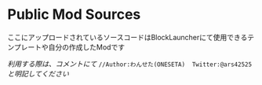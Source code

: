 # Public Mod Sources

ここにアップロードされているソースコードはBlockLauncherにて使用できるテンプレートや自分の作成したModです

*利用する際は、コメントにて*
`//Author:わんせた(ONESETA)  Twitter:@ars42525`
*と明記してください*